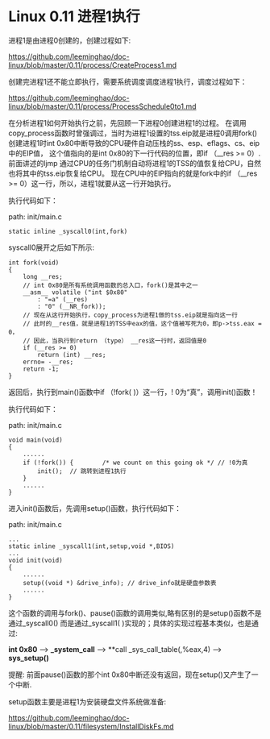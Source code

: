 Linux 0.11 进程1执行
================================================================================

进程1是由进程0创建的，创建过程如下:

https://github.com/leeminghao/doc-linux/blob/master/0.11/process/CreateProcess1.md

创建完进程1还不能立即执行，需要系统调度调度进程1执行，调度过程如下：

https://github.com/leeminghao/doc-linux/blob/master/0.11/process/ProcessSchedule0to1.md

在分析进程1如何开始执行之前，先回顾一下进程0创建进程1的过程。
在调用copy_process函数时曾强调过，当时为进程1设置的tss.eip就是进程0调用fork()
创建进程1时int 0x80中断导致的CPU硬件自动压栈的ss、esp、eflags、cs、eip中的EIP值，
这个值指向的是int 0x80的下一行代码的位置，即if （__res >= 0）.
前面讲述的ljmp 通过CPU的任务门机制自动将进程1的TSS的值恢复给CPU，自然也将其中的tss.eip恢复给CPU。
现在CPU中的EIP指向的就是fork中的if （__res >= 0）这一行，所以，进程1就要从这一行开始执行。

执行代码如下：

path: init/main.c
```
static inline _syscall0(int,fork)
```

syscall0展开之后如下所示:

```
int fork(void)
{
    long __res;
    // int 0x80是所有系统调用函数的总入口，fork()是其中之一
    __asm__ volatile ("int $0x80"
        : "=a" (__res)
        : "0" (__NR_fork));
    // 现在从这行开始执行，copy_process为进程1做的tss.eip就是指向这一行
    // 此时的__res值，就是进程1的TSS中eax的值，这个值被写死为0，即p->tss.eax = 0，
    // 因此，当执行到return （type） __res这一行时，返回值是0
    if (__res >= 0)
        return (int) __res;
    errno= -__res;
    return -1;
}
```

返回后，执行到main()函数中if （!fork( )）这一行，! 0为“真”，调用init()函数！

执行代码如下：

path: init/main.c
```
void main(void)
{
    ......
    if (!fork()) {        /* we count on this going ok */ // !0为真
        init();  // 跳转到进程1执行
    }
    ......
}
```

进入init()函数后，先调用setup()函数，执行代码如下：

path: init/main.c
```
...
static inline _syscall1(int,setup,void *,BIOS)
...
void init(void)
{
    ......
    setup((void *) &drive_info); // drive_info就是硬盘参数表
    ......
}
```

这个函数的调用与fork()、pause()函数的调用类似,略有区别的是setup()函数不是通过_syscall0()
而是通过_syscall1( )实现的；具体的实现过程基本类似，也是通过:

**int 0x80** --> **_system_call** --> **call _sys_call_table(,%eax,4) --> **sys_setup()**

提醒: 前面pause()函数的那个int 0x80中断还没有返回，现在setup()又产生了一个中断.

setup函数主要是进程1为安装硬盘文件系统做准备:

https://github.com/leeminghao/doc-linux/blob/master/0.11/filesystem/InstallDiskFs.md